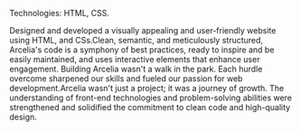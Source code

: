 Technologies: HTML, CSS.

Designed and developed a visually appealing and user-friendly website using HTML, and CSs.Clean, semantic, and meticulously structured, Arcelia's code is a symphony of best practices, ready to inspire and be easily maintained, and uses interactive elements that enhance user engagement.
Building Arcelia wasn't a walk in the park. Each hurdle overcome sharpened our skills and fueled our passion for web development.Arcelia wasn't just a project; it was a journey of growth.
The understanding of front-end technologies and problem-solving abilities were strengthened and solidified the commitment to clean code and high-quality design.
